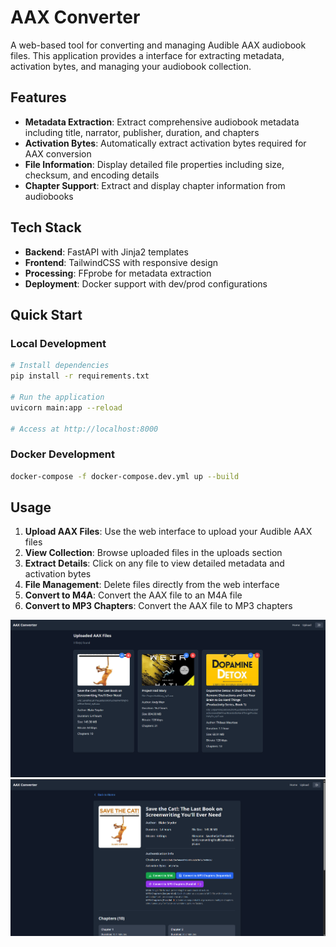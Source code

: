 # AAX Converter

A web-based tool for converting and managing Audible AAX audiobook files. This application provides a interface for extracting metadata, activation bytes, and managing your audiobook collection.

## Features

- **Metadata Extraction**: Extract comprehensive audiobook metadata including title, narrator, publisher, duration, and chapters
- **Activation Bytes**: Automatically extract activation bytes required for AAX conversion
- **File Information**: Display detailed file properties including size, checksum, and encoding details
- **Chapter Support**: Extract and display chapter information from audiobooks

## Tech Stack

- **Backend**: FastAPI with Jinja2 templates
- **Frontend**: TailwindCSS with responsive design
- **Processing**: FFprobe for metadata extraction
- **Deployment**: Docker support with dev/prod configurations

## Quick Start

### Local Development

```bash
# Install dependencies
pip install -r requirements.txt

# Run the application
uvicorn main:app --reload

# Access at http://localhost:8000
```

### Docker Development

```bash
docker-compose -f docker-compose.dev.yml up --build
```

## Usage

1. **Upload AAX Files**: Use the web interface to upload your Audible AAX files
2. **View Collection**: Browse uploaded files in the uploads section
3. **Extract Details**: Click on any file to view detailed metadata and activation bytes
4. **File Management**: Delete files directly from the web interface
5. **Convert to M4A**: Convert the AAX file to an M4A file
6. **Convert to MP3 Chapters**: Convert the AAX file to MP3 chapters

![home page](./docs/home.png)
![detail page](./docs/detail.png)
